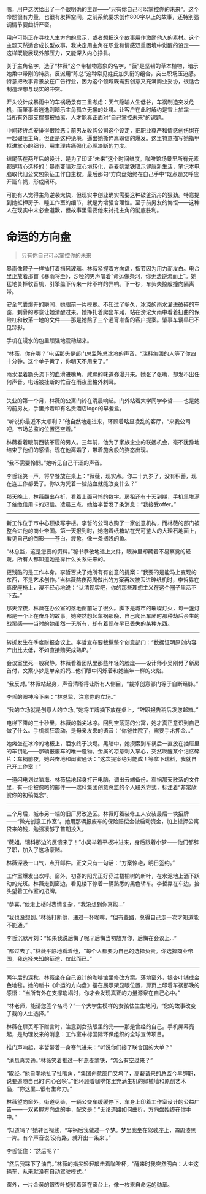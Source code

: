 <ReasoningChainRenderer>
嗯，用户这次给出了一个很明确的主题——“只有你自己可以掌控你的未来”。这个命题很有力量，也很有发挥空间。之前系统要求创作800字以上的故事，还特别强调情节要曲折严密。

用户可能正在寻找人生方向的启示，或者想把这个故事用作激励他人的素材。这个主题天然适合成长型故事，我决定用主角在职业和情感双重困境中觉醒的设定——这样既能展现外部压力，又能深入内心挣扎。

关于主角名字，选了“林薇”这个带植物意象的名字，“薇”是坚韧的草本植物，暗示她柔中带刚的特质。反派用“陈总”这种常见姓氏加头衔的组合，突出职场压迫感。特意把故事背景放在广告行业，因为这个领域既需要创意又充满商业妥协，很适合制造理想与现实的冲突。

开头设计成暴雨中的车祸场景有三重考虑：天气隐喻人生低谷，车祸制造突发危机，而肇事者逃逸则暗示主角孤立无援的处境。让客户在此时解约是雪上加霜——当所有外部支撑都被抽离，人才能真正面对“自己掌控未来”的课题。

中间转折点安排得很险恶：前男友收购公司这个设定，把职业尊严和情感创伤绑在一起碾压主角。但正是这种绝境，逼出她撕碎离职信的爆发。这里特意描写她指甲抠进掌心的细节，用生理疼痛强化心理决断的力度。

结尾落在两年后的设计，是为了印证“未来”这个时间维度。咖啡馆场景里所有元素都是精心选择的：暴雨变晴对应心境转化，燕麦奶拿铁暗示健康新生活，笔记本电脑取代旧公文包象征工作自主权。最后那句“方向盘始终在自己手中”既点题又呼应开篇车祸，形成闭环。

可能有人觉得主角逆袭太快，但现实中创业确实需要这种破釜沉舟的狠劲。特意提到她抵押房子、睡工作室的细节，就是为增强合理性。至于前男友的悔悟——这种人在现实中未必会道歉，但故事里需要他来衬托主角的彻底胜利。
</ReasoningChainRenderer>

# 命运的方向盘

> 只有你自己可以掌控你的未来

暴雨像鞭子一样抽打着挡风玻璃。林薇紧握着方向盘，指节因为用力而发白。电台里正放着那首《暴雨将至》，沙哑的男声唱着“命运像条河，你无法逆流而上”。她猛地关掉收音机，引擎盖下传来一阵不祥的异响。下一秒，车头失控般撞向隔离带。

安全气囊爆开的瞬间，她眼前一片模糊。不知过了多久，冰凉的雨水灌进破碎的车窗，刺骨的寒意让她清醒过来。她挣扎着爬出车厢，站在滂沱大雨中看着扭曲的保险杠和散落一地的文件——那是她熬了三个通宵准备的客户提案。肇事车辆早已不见踪影。

手机在浸水的包里顽强地震动起来。

“林薇，你在哪？”电话那头是部门总监陈总冰冷的声音，“瑞科集团的人等了你四十分钟。这个单子黄了，你明天不用来了。”

雨水混着额头流下的血滑进嘴角，咸腥的味道弥漫开来。她张了张嘴，却发不出任何声音。电话被挂断的忙音在雨夜里格外刺耳。

***

失业的第一个月，林薇的公寓门铃在清晨响起。门外站着大学同学李哲——也是她的前男友，手里拎着印有名贵酒店logo的早餐盒。

“听说你最近不太顺利？”他自然地走进来，环顾着略显凌乱的客厅，“来我公司吧，市场总监的位置还空着。”

林薇看着眼前西装革履的男人。三年前，他为了家族企业的联姻机会，毫不犹豫地结束了他们的感情。现在他离婚了，带着施舍般的姿态出现。

“我不需要怜悯。”她听见自己干涩的声音。

李哲轻笑一声，将早餐放在桌上：“薇薇，现实点。你二十九岁了，没有积蓄，现在连工作都丢了。你以为凭着一腔热血就能改变什么？”

那天晚上，林薇翻出存折，看着上面可怜的数字。房租还有十天到期，手机里堆满了催缴信用卡的短信。凌晨三点，她给李哲发了条消息：“我接受offer。”

***

新工作位于市中心顶级写字楼。李哲的公司收购了一家创意机构，而林薇的部门被整合进他的商业帝国。第一天报到时，她抱着纸箱站在光可鉴人的大理石地面上，看见自己的倒影——苍白，疲惫，像一条搁浅的鱼。

“林总监，这是您要的资料。”秘书恭敬地递上文件，眼神里却藏着不易察觉的轻蔑。所有人都知道她是靠什么关系进来的。

更残酷的是工作本身。李哲否决了她所有有创意的提案：“我要的是能马上变现的东西，不是艺术创作。”当林薇熬夜两周做出的方案再次被丢进碎纸机时，李哲靠在真皮座椅上，漫不经心地说：“认清现实吧，你的那些理想主义在这个圈子里活不下去。”

那天深夜，林薇在办公室的落地窗前站了很久。脚下是城市的璀璨灯火，每一盏灯都是一个正在奋斗的故事。她突然想起车祸那晚，自己爬出车厢时那种劫后余生的战栗感——当时的她虽然一无所有，却有着现在早已丢失的某种东西。

***

转折发生在季度财报会议上。李哲宣布要裁撤整个创意部门：“数据证明原创内容产出比太低，不如直接购买成熟IP。”

会议室里死一般寂静。林薇看着团队里那些年轻的脸庞——设计师小吴刚付了新房首付，文案小梦是单亲妈妈...他们眼中闪烁着和她当年一样的火焰。

“我反对。”林薇站起身，声音清晰得让所有人侧目，“裁掉创意部门等于自断经脉。”

李哲的眼神冷下来：“林总监，注意你的立场。”

“我的立场就是创意人的立场。”她将工牌摘下放在桌上，“辞职报告稍后发您邮箱。”

电梯下降的三十秒里，林薇的指尖冰凉。回到空荡荡的公寓，她才真正意识到自己做了什么。手机疯狂震动，是母亲发来的语音：“你爸住院了，需要手术押金...”

她瘫坐在冰冷的地板上，泪水终于决堤。黑暗中，她摸索到车祸后一直放在抽屉里的车钥匙——那辆报废车的唯一遗物。金属的凉意刺入掌心，突然唤醒某个记忆碎片：车祸前夜，她兴奋地和闺蜜通话：“这次提案绝对能成！等拿下瑞科，我就自己开工作室！”

一道闪电划过脑海。林薇猛地起身打开电脑，调出云端备份。车祸那天散落的文件里，有一份被忽略的邮件——瑞科集团创意总监的个人联系方式，标注着“非常欣赏你的初稿概念”。

***

三个月后，城市另一端的旧厂房改造区。林薇盯着装修工人安装最后一块招牌——“微光创意工作室”。她用那辆报废车的保险赔偿金做启动资金，加上抵押公寓贷来的钱，勉强凑够了首期投入。

“薇姐，瑞科那边的反馈来了！”小吴举着平板冲进来，身后跟着小梦——他们都辞了职，加入了这场豪赌。

林薇深吸一口气，点开邮件。正文只有一句话：“方案惊艳，明日签约。”

工作室爆发出欢呼。窗外，初春的阳光正好穿过梧桐树的新叶，在水泥地上洒下跃动的光斑。林薇走到窗边，看见楼下停着一辆熟悉的黑色轿车。李哲靠在车边，抬头望着工作室的招牌。

“恭喜。”他走上楼时表情复杂，“我没想到你真能...”

“我也没想到。”林薇打断他，递过一杯咖啡，“但有些路，总得自己走一次才知道能不能通。”

李哲沉默片刻：“如果我说后悔了呢？后悔当初放弃你，后悔在会议上...”

“都过去了。”林薇平静地看着他，“每个人都要为自己的选择负责。你选择商业帝国，我选择未知的征途，仅此而已。”

***

两年后的深秋，林薇坐在自己设计的咖啡馆里修改方案。落地窗外，银杏叶铺成金色地毯。她的新书《命运的方向盘》摆在展示架显眼位置，扉页上印着车祸那晚的感悟：“当所有外在支撑崩塌时，你才会发现真正的力量源泉在自己心中。”

“林老师，能请您签个名吗？”一个大学生模样的女孩怯生生地问，“您的故事改变了我的人生选择。”

林薇在扉页写下赠言时，注意到女孩眼里的光——那是曾经的自己。手机屏幕亮起，是助理发来的消息：工作室中标国际环保组织的全球宣传项目。

推门声响起，李哲带着一身寒气进来：“听说你们接了联合国的大单？”

“消息真灵通。”林薇笑着推过一杯燕麦拿铁，“怎么有空过来？”

“取经。”他自嘲地扯了扯嘴角，“集团创意部门又垮了，高薪请来的总监今早辞职，说要追随自己的‘内心召唤’。”他环顾着咖啡馆里充满生机的绿植墙和原创艺术品，“你这里...很有生命力。”

林薇望向窗外。街道尽头，一辆公交车缓缓停下，车身上印着工作室设计的公益广告——一双紧握方向盘的手，配文是：“无论道路如何曲折，方向盘始终在你手中。”

“知道吗？”她转回视线，“车祸后我做过一个梦。梦里我坐在驾驶座上，四周漆黑一片。有个声音说‘没有路，就开出一条来’。”

李哲怔住：“然后呢？”

“然后我踩下了油门。”林薇的指尖轻轻敲击着咖啡杯，“醒来时我突然明白：人生这辆车，从来就没有自动驾驶模式。”

窗外，一片金黄的银杏叶旋转着落在窗台上，像一枚来自命运的勋章。